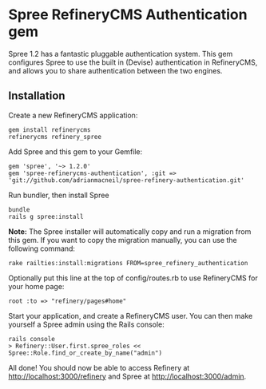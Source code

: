 # Spree RefineryCMS Authentication gem

Spree 1.2 has a fantastic pluggable authentication system. This gem configures Spree to use the built
in (Devise) authentication in RefineryCMS, and allows you to share authentication between the two engines.

## Installation

Create a new RefineryCMS application:

    gem install refinerycms
    refinerycms refinery_spree
    
Add Spree and this gem to your Gemfile:

    gem 'spree', '~> 1.2.0'
    gem 'spree-refinerycms-authentication', :git => 'git://github.com/adrianmacneil/spree-refinery-authentication.git'
    
Run bundler, then install Spree

    bundle
    rails g spree:install
    
**Note:** The Spree installer will automatically copy and run a migration from this gem. If you want to copy the migration manually,
you can use the following command:

    rake railties:install:migrations FROM=spree_refinery_authentication
    
Optionally put this line at the top of config/routes.rb to use RefineryCMS for your home page:

    root :to => "refinery/pages#home"

Start your application, and create a RefineryCMS user. You can then make yourself a Spree admin using the Rails console:

    rails console
    > Refinery::User.first.spree_roles << Spree::Role.find_or_create_by_name("admin")
    
All done! You should now be able to access Refinery at [http://localhost:3000/refinery](http://localhost:3000/refinery) and Spree at [http://localhost:3000/admin](http://localhost:3000/admin).
